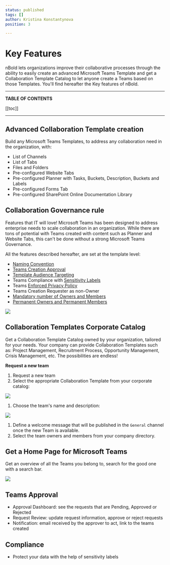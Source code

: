 ```yaml
---
status: published
tags: []
author: Kristina Konstantynova
position: 3

---
```

# Key Features

nBold lets organizations improve their collaborative processes through the ability to easily create an advanced Microsoft Teams Template and get a Collaboration Template Catalog to let anyone create a Teams based on those Templates. You'll find hereafter the Key features of nBold.

***

**TABLE OF CONTENTS**

\[\[toc\]\]

***

## Advanced Collaboration Template creation

Build any Microsoft Teams Templates, to address any collaboration need in the organization, with:

* List of Channels
* List of Tabs
* Files and Folders
* Pre-configured Website Tabs
* Pre-configured Planner with Tasks, Buckets, Description, Buckets and Labels
* Pre-configured Forms Tab
* Pre-configured SharePoint Online Documentation Library

## Collaboration Governance rule

Features that IT will love! Microsoft Teams has been designed to address enterprise needs to scale collaboration in an organization. While there are tons of potential with Teams created with content such as Planner and Website Tabs, this can't be done without a strong Microsoft Teams Governance.

All the features described hereafter, are set at the template level:

* [Naming Convention]( "https://docs.nbold.co/governance-policies/naming-conventions.mdl")
* [Teams Creation Approval]( "https://docs.nbold.co/governance-policies/approval.html")
* [Template Audience Targeting]( "https://docs.nbold.co/governance-policies/audience-targeting.html")
* Teams Compliance with [Sensitivity Labels](https://docs.nbold.co/governance-policies/sensitivity-labels.html)
* Teams [Enforced Privacy Policy](https://docs.nbold.co/governance-policies/security-policy.html)
* Teams Creation Requester as non-Owner
* [Mandatory number of Owners and Members](https://docs.nbold.co/governance-policies/mandatory-number-of-owners-and-members.html)
* [Permanent Owners and Permanent Members](https://docs.nbold.co/governance-policies/permanent-owners-and-members-policy.html)

![](https://downloads.intercomcdn.com/i/o/462804740/66f3b89c10e5add4bf608298/Screenshot+2022-02-10+at+10.43.05.png)

## Collaboration Templates Corporate Catalog

Get a Collaboration Template Catalog owned by your organization, tailored for your needs. Your company can provide Collaboration Templates such as: Project Management, Recruitment Process, Opportunity Management, Crisis Management, etc. The possibilities are endless!

**Request a new team**

1. Request a new team
2. Select the appropriate Collaboration Template from your corporate catalog:

![](https://downloads.intercomcdn.com/i/o/175628319/9367e7d111ffcaeb0e0001b5/image.png)

1. Choose the team's name and description:

![](https://downloads.intercomcdn.com/i/o/175628523/60feb48f0bd397ca2b0f343d/image.png)

1. Define a welcome message that will be published in the `General` channel once the new Team is available.
2. Select the team owners and members from your company directory.

## Get a Home Page for Microsoft Teams

Get an overview of all the Teams you belong to, search for the good one with a search bar.

![](https://downloads.intercomcdn.com/i/o/175628763/d8e021026209861b63a4ac27/image.png)

## Teams Approval

* Approval Dashboard: see the requests that are Pending, Approved or Rejected
* Request Review: update request information, approve or reject requests
* Notification: email received by the approver to act, link to the teams created

## Compliance

* Protect your data with the help of sensitivity labels